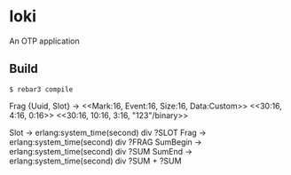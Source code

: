 loki
=====

An OTP application

Build
-----

    $ rebar3 compile

Frag
{Uuid, Slot} -> <<Mark:16, Event:16, Size:16, Data:Custom>>
                <<30:16, 4:16, 0:16>>
                <<30:16, 10:16, 3:16, "123"/binary>>

Slot -> erlang:system_time(second) div ?SLOT
Frag -> erlang:system_time(second) div ?FRAG
SumBegin -> erlang:system_time(second) div ?SUM
SumEnd -> erlang:system_time(second) div ?SUM + ?SUM
